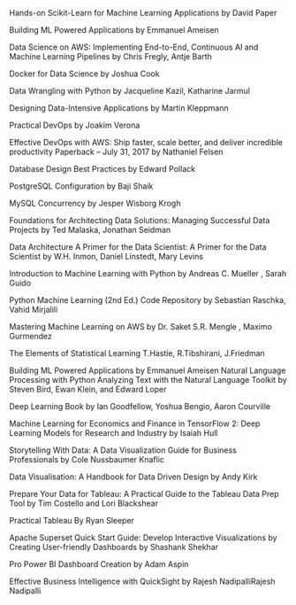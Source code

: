 Hands-on Scikit-Learn for Machine Learning Applications by David Paper

Building ML Powered Applications by Emmanuel Ameisen

Data Science on AWS: Implementing End-to-End, Continuous AI and Machine Learning Pipelines by Chris Fregly, Antje Barth

Docker for Data Science by Joshua Cook

Data Wrangling with Python by Jacqueline Kazil, Katharine Jarmul

Designing Data-Intensive Applications by Martin Kleppmann

Practical DevOps by Joakim Verona

Effective DevOps with AWS: Ship faster, scale better, and deliver incredible productivity Paperback – July 31, 2017 by Nathaniel Felsen

Database Design Best Practices by Edward Pollack

PostgreSQL Configuration by Baji Shaik

MySQL Concurrency by Jesper Wisborg Krogh

Foundations for Architecting Data Solutions: Managing Successful Data Projects by Ted Malaska, Jonathan Seidman

Data Architecture A Primer for the Data Scientist: A Primer for the Data Scientist by W.H. Inmon, Daniel Linstedt, Mary Levins

Introduction to Machine Learning with Python by Andreas C. Mueller , Sarah Guido

Python Machine Learning (2nd Ed.) Code Repository by Sebastian Raschka, Vahid Mirjalili

Mastering Machine Learning on AWS by Dr. Saket S.R. Mengle , Maximo Gurmendez

The Elements of Statistical Learning T.Hastie, R.Tibshirani, J.Friedman

Building ML Powered Applications by Emmanuel Ameisen Natural Language Processing with Python Analyzing Text with the Natural Language Toolkit by Steven Bird, Ewan Klein, and Edward Loper 

Deep Learning Book by Ian Goodfellow, Yoshua Bengio, Aaron Courville

Machine Learning for Economics and Finance in TensorFlow 2: Deep Learning Models for Research and Industry by Isaiah Hull

Storytelling With Data: A Data Visualization Guide for Business Professionals by Cole Nussbaumer Knaflic

Data Visualisation: A Handbook for Data Driven Design by Andy Kirk

Prepare Your Data for Tableau: A Practical Guide to the Tableau Data Prep Tool by Tim Costello and Lori Blackshear

Practical Tableau By Ryan Sleeper

Apache Superset Quick Start Guide: Develop Interactive Visualizations by Creating User-friendly Dashboards by Shashank Shekhar

Pro Power BI Dashboard Creation by Adam Aspin

Effective Business Intelligence with QuickSight by Rajesh NadipalliRajesh Nadipalli
